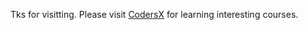 Tks for visitting. Please visit <a href="https://coders-x.com">CodersX</a> for learning interesting courses.